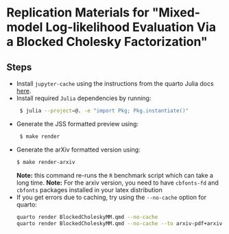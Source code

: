 # Replication Materials for "Mixed-model Log-likelihood Evaluation Via a Blocked Cholesky Factorization"


## Steps

- Install `jupyter-cache` using the instructions from the quarto Julia docs [here](https://quarto.org/docs/computations/julia.html#jupyter-cache).
- Install required `Julia` dependencies by running:
   ```bash
    $ julia --project=@. -e "import Pkg; Pkg.instantiate()"
   ```
- Generate the JSS formatted preview using:
    ```bash
     $ make render
    ```
- Generate the arXiv formatted version using:
    ```bash
    $ make render-arxiv
    ```
    **Note:** this command re-runs the `R` benchmark script which can take a long time.
    **Note:** For the arxiv version, you need to have `cbfonts-fd` and `cbfonts` packages installed in your latex distribution
- If you get errors due to caching, try using the `--no-cache` option for quarto:
    ```bash
    quarto render BlockedCholeskyMM.qmd --no-cache                      # for JSS version render
    quarto render BlockedCholeskyMM.qmd --no-cache --to arxiv-pdf+arxiv # for arxiv version

    ```
